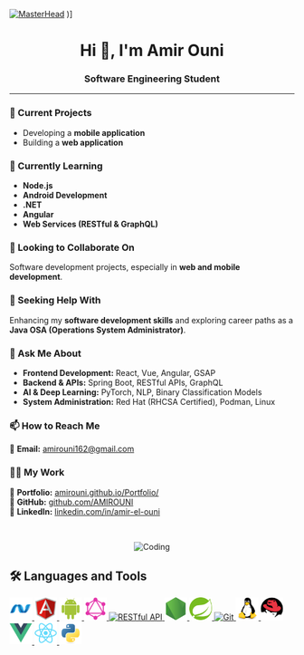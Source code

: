 [![MasterHead](https://1.bp.blogspot.com/-7A4WynwLsMw/XbBpCXG8fHI/AAAAAAAAMt4/uOa1bpLskYgrwGbllhSu2SDj_Mig8SXJQCLcBGAsYHQ/s1600/2000_600px.gif)](https://amirouni.github.io/Portfolio/)
)]


<h1 align="center">Hi 👋, I'm Amir Ouni</h1>
<h3 align="center">Software Engineering Student</h3>

---

### 🔭 Current Projects  
- Developing a **mobile application**  
- Building a **web application**

### 🌱 Currently Learning  
- **Node.js**  
- **Android Development**  
- **.NET**  
- **Angular**  
- **Web Services (RESTful & GraphQL)**

### 👯 Looking to Collaborate On  
Software development projects, especially in **web and mobile development**.  

### 🤝 Seeking Help With  
Enhancing my **software development skills** and exploring career paths as a **Java OSA (Operations System Administrator)**.

### 💬 Ask Me About  
- **Frontend Development:** React, Vue, Angular, GSAP  
- **Backend & APIs:** Spring Boot, RESTful APIs, GraphQL  
- **AI & Deep Learning:** PyTorch, NLP, Binary Classification Models  
- **System Administration:** Red Hat (RHCSA Certified), Podman, Linux  

### 📫 How to Reach Me  
📧 **Email:** amirouni162@gmail.com  

### 👨‍💻 My Work  
🔗 **Portfolio:** [amirouni.github.io/Portfolio/](https://amirouni.github.io/Portfolio/)  
🔗 **GitHub:** [github.com/AMIROUNI](https://github.com/AMIROUNI)  
🔗 **LinkedIn:** [linkedin.com/in/amir-el-ouni](https://www.linkedin.com/in/amir-el-ouni-8808662a1/)

<br>
<p align="center">
  <img alt="Coding" width="400" src="https://media2.giphy.com/media/v1.Y2lkPTc5MGI3NjExNm13MmdybjI3ZjJ5MnQ4Nmd1dW5sOWtpdTZnbmR3dWRpNjBud3g1OCZlcD12MV9pbnRlcm5hbF9naWZfYnlfaWQmY3Q9Zw/ua7vVw9awZKWwLSYpW/giphy.gif">
</p>

## 🛠️ Languages and Tools  

<p align="left">
  <a href="https://dotnet.microsoft.com/" target="_blank">
    <img src="https://raw.githubusercontent.com/devicons/devicon/master/icons/dot-net/dot-net-original.svg" alt=".NET" width="40" height="40"/>
  </a>
  <a href="https://angular.io/" target="_blank">
    <img src="https://raw.githubusercontent.com/devicons/devicon/master/icons/angularjs/angularjs-original.svg" alt="Angular" width="40" height="40"/>
  </a>
  <a href="https://developer.android.com/" target="_blank">
    <img src="https://raw.githubusercontent.com/devicons/devicon/master/icons/android/android-original.svg" alt="Android" width="40" height="40"/>
  </a>
  <a href="https://graphql.org/" target="_blank">
    <img src="https://raw.githubusercontent.com/devicons/devicon/master/icons/graphql/graphql-plain.svg" alt="GraphQL" width="40" height="40"/>
  </a>
  <a href="https://restfulapi.net/" target="_blank">
    <img src="https://img.icons8.com/external-flatart-icons-outline-flatarticons/64/000000/external-api-web-development-flatart-icons-outline-flatarticons.png" alt="RESTful API" width="40" height="40"/>
  </a>
  <a href="https://nodejs.org/" target="_blank">
    <img src="https://raw.githubusercontent.com/devicons/devicon/master/icons/nodejs/nodejs-original.svg" alt="Node.js" width="40" height="40"/>
  </a>
  <a href="https://spring.io/projects/spring-boot" target="_blank">
    <img src="https://raw.githubusercontent.com/devicons/devicon/master/icons/spring/spring-original.svg" alt="Spring Boot" width="40" height="40"/>
  </a>
  <a href="https://git-scm.com/" target="_blank">
    <img src="https://www.vectorlogo.zone/logos/git-scm/git-scm-icon.svg" alt="Git" width="40" height="40"/>
  </a>
  <a href="https://www.linux.org/" target="_blank">
    <img src="https://raw.githubusercontent.com/devicons/devicon/master/icons/linux/linux-original.svg" alt="Linux" width="40" height="40"/>
  </a>
  <a href="https://www.redhat.com/" target="_blank">
    <img src="https://raw.githubusercontent.com/devicons/devicon/master/icons/redhat/redhat-original.svg" alt="Red Hat (RHCSA Certified)" width="40" height="40"/>
  </a>
  <a href="https://vuejs.org/" target="_blank">
    <img src="https://raw.githubusercontent.com/devicons/devicon/master/icons/vuejs/vuejs-original.svg" alt="Vue.js" width="40" height="40"/>
  </a>
  <a href="https://www.react.dev/" target="_blank">
    <img src="https://raw.githubusercontent.com/devicons/devicon/master/icons/react/react-original.svg" alt="React" width="40" height="40"/>
  </a>
  <a href="https://www.python.org/" target="_blank">
    <img src="https://raw.githubusercontent.com/devicons/devicon/master/icons/python/python-original.svg" alt="Python" width="40" height="40"/>
  </a>
</p>
